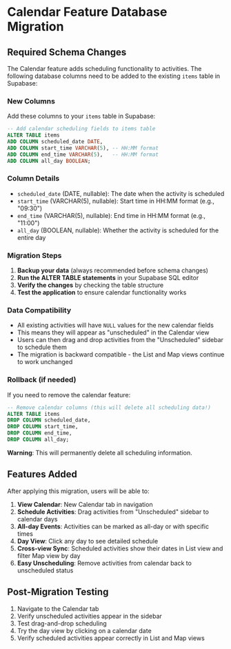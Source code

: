 # Calendar Feature Database Migration

## Required Schema Changes

The Calendar feature adds scheduling functionality to activities. The following database columns need to be added to the existing `items` table in Supabase:

### New Columns

Add these columns to your `items` table in Supabase:

```sql
-- Add calendar scheduling fields to items table
ALTER TABLE items 
ADD COLUMN scheduled_date DATE,
ADD COLUMN start_time VARCHAR(5), -- HH:MM format
ADD COLUMN end_time VARCHAR(5),   -- HH:MM format  
ADD COLUMN all_day BOOLEAN;
```

### Column Details

- `scheduled_date` (DATE, nullable): The date when the activity is scheduled
- `start_time` (VARCHAR(5), nullable): Start time in HH:MM format (e.g., "09:30")
- `end_time` (VARCHAR(5), nullable): End time in HH:MM format (e.g., "11:00")
- `all_day` (BOOLEAN, nullable): Whether the activity is scheduled for the entire day

### Migration Steps

1. **Backup your data** (always recommended before schema changes)
2. **Run the ALTER TABLE statements** in your Supabase SQL editor
3. **Verify the changes** by checking the table structure
4. **Test the application** to ensure calendar functionality works

### Data Compatibility

- All existing activities will have `NULL` values for the new calendar fields
- This means they will appear as "unscheduled" in the Calendar view
- Users can then drag and drop activities from the "Unscheduled" sidebar to schedule them
- The migration is backward compatible - the List and Map views continue to work unchanged

### Rollback (if needed)

If you need to remove the calendar feature:

```sql
-- Remove calendar columns (this will delete all scheduling data!)
ALTER TABLE items 
DROP COLUMN scheduled_date,
DROP COLUMN start_time,
DROP COLUMN end_time,
DROP COLUMN all_day;
```

**Warning**: This will permanently delete all scheduling information.

## Features Added

After applying this migration, users will be able to:

1. **View Calendar**: New Calendar tab in navigation
2. **Schedule Activities**: Drag activities from "Unscheduled" sidebar to calendar days
3. **All-day Events**: Activities can be marked as all-day or with specific times
4. **Day View**: Click any day to see detailed schedule
5. **Cross-view Sync**: Scheduled activities show their dates in List view and filter Map view by day
6. **Easy Unscheduling**: Remove activities from calendar back to unscheduled status

## Post-Migration Testing

1. Navigate to the Calendar tab
2. Verify unscheduled activities appear in the sidebar
3. Test drag-and-drop scheduling
4. Try the day view by clicking on a calendar date
5. Verify scheduled activities appear correctly in List and Map views

